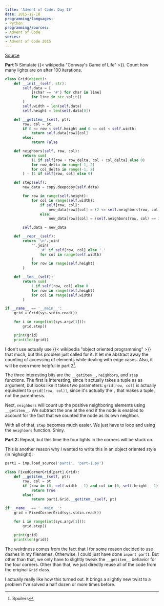 ```yaml
---
title: 'Advent of Code: Day 18'
date: 2015-12-18
programming/languages:
- Python
programming/sources:
- Advent of Code
series:
- Advent of Code 2015
---
```

<a href="http://adventofcode.com/day/18">Source</a>

**Part 1:** Simulate {{< wikipedia "Conway's Game of Life" >}}. Count how many lights are on after 100 iterations.

<!--more-->

```python
class Grid(object):
    def __init__(self, str):
        self.data = [
            [(char == '#') for char in line]
            for line in str.split()
        ]
        self.width = len(self.data)
        self.height = len(self.data[0])

    def __getitem__(self, pt):
        row, col = pt
        if 0 <= row < self.height and 0 <= col < self.width:
            return self.data[row][col]
        else:
            return False

    def neighbors(self, row, col):
        return sum(
            (1 if self[row + row_delta, col + col_delta] else 0)
            for row_delta in range(-1, 2)
            for col_delta in range(-1, 2)
        ) - (1 if self[row, col] else 0)

    def step(self):
        new_data = copy.deepcopy(self.data)

        for row in range(self.height):
            for col in range(self.width):
                if self[row, col]:
                    new_data[row][col] = (2 <= self.neighbors(row, col) <= 3)
                else:
                    new_data[row][col] = (self.neighbors(row, col) == 3)

        self.data = new_data

    def __repr__(self):
        return '\n'.join(
            ''.join(
                '#' if self[row, col] else '.'
                for col in range(self.width)
            )
            for row in range(self.height)
        )

    def __len__(self):
        return sum(
            1 if self[row, col] else 0
            for row in range(self.height)
            for col in range(self.width)
        )

if __name__ == '__main__':
    grid = Grid(sys.stdin.read())

    for i in range(int(sys.argv[1])):
        grid.step()

    print(grid)
    print(len(grid))
```

I don't use actually use {{< wikipedia "object oriented programming" >}} that much, but this problem just called for it. It let me abstract away the counting of accessing of elements while dealing with edge cases. Also, it will be even more helpful in part 2[^1].

The three interesting bits are the `__getitem__`, `neighbors`, and `step` functions. The first is interesting, since it actually takes a tuple as as argument, but looks like it takes two parameters: `grid[row, col]` is actually equivalent to `grid[(row, col)]`, since it's actually the `,` that makes a tuple, not the parenthesis.

Next, `neighbors` will count up the positive neighboring elements using `__getitem__`. We subtract the one at the end if the node is enabled to account for the fact that we counted the node as its own neighbor.

With all of that, `step` becomes much easier. We just have to loop and using the `neighbors` function. Shiny.

**Part 2:** Repeat, but this time the four lights in the corners will be stuck on.

This is another reason why I wanted to write this in an object oriented style (in highsight):

```python
part1 = imp.load_source('part1', 'part-1.py')

class FixedCornerGrid(part1.Grid):
    def __getitem__(self, pt):
        row, col = pt
        if (row in (0, self.width - 1) and col in (0, self.height - 1)):
            return True
        else:
            return part1.Grid.__getitem__(self, pt)

if __name__ == '__main__':
    grid = FixedCornerGrid(sys.stdin.read())

    for i in range(int(sys.argv[1])):
        grid.step()

    print(grid)
    print(len(grid))
```

The weirdness comes from the fact that I for some reason decided to use dashes in my filenames. Otherwise, I could just have done `import part1`. But other than that, we only have to slightly tweak the `__getitem__` behavior for the four corners. Other than that, we just directly reuse all of the code from the original `Grid` class.

I actually really like how this turned out. It brings a slightly new twist to a problem I've solved a half dozen or more times before.

[^1]: Spoilers